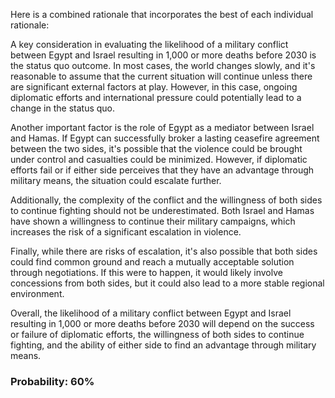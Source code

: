 Here is a combined rationale that incorporates the best of each individual rationale:

A key consideration in evaluating the likelihood of a military conflict between Egypt and Israel resulting in 1,000 or more deaths before 2030 is the status quo outcome. In most cases, the world changes slowly, and it's reasonable to assume that the current situation will continue unless there are significant external factors at play. However, in this case, ongoing diplomatic efforts and international pressure could potentially lead to a change in the status quo.

Another important factor is the role of Egypt as a mediator between Israel and Hamas. If Egypt can successfully broker a lasting ceasefire agreement between the two sides, it's possible that the violence could be brought under control and casualties could be minimized. However, if diplomatic efforts fail or if either side perceives that they have an advantage through military means, the situation could escalate further.

Additionally, the complexity of the conflict and the willingness of both sides to continue fighting should not be underestimated. Both Israel and Hamas have shown a willingness to continue their military campaigns, which increases the risk of a significant escalation in violence.

Finally, while there are risks of escalation, it's also possible that both sides could find common ground and reach a mutually acceptable solution through negotiations. If this were to happen, it would likely involve concessions from both sides, but it could also lead to a more stable regional environment.

Overall, the likelihood of a military conflict between Egypt and Israel resulting in 1,000 or more deaths before 2030 will depend on the success or failure of diplomatic efforts, the willingness of both sides to continue fighting, and the ability of either side to find an advantage through military means.

### Probability: 60%